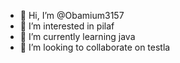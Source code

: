 - 👋 Hi, I’m @Obamium3157
- 👀 I’m interested in pilaf
- 🌱 I’m currently learning java
- 💞️ I’m looking to collaborate on testla

<!---
Obamium3157/Obamium3157 is a ✨ special ✨ repository because its `README.md` (this file) appears on your GitHub profile.
You can click the Preview link to take a look at your changes.
--->
